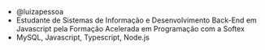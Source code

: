 - @luizapessoa
- Estudante de Sistemas de Informação e Desenvolvimento Back-End em Javascript pela Formação Acelerada em Programação com a Softex
- MySQL, Javascript, Typescript, Node.js



